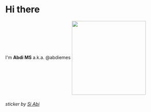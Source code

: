 # Hi there
I'm **Abdi MS** a.k.a. @abdiemes
<img align='center' src='https://media.giphy.com/media/2ZYQuPAP1kD9Fh0slT/giphy.gif' width='230' />
###### sticker by <a href='https://giphy.com/si_abi' target='_blank'>Si Abi</a>
<!--
**abdiemes/abdiemes** is a ✨ _special_ ✨ repository because its `README.md` (this file) appears on your GitHub profile.

Here are some ideas to get you started:

- 🔭 I’m currently working on ...
- 🌱 I’m currently learning ...
- 👯 I’m looking to collaborate on ...
- 🤔 I’m looking for help with ...
- 💬 Ask me about ...
- 📫 How to reach me: ...
- 😄 Pronouns: ...
- ⚡ Fun fact: ...
-->
